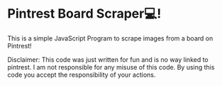 # Pintrest Board Scraper💻!
This is a simple JavaScript Program to scrape images from a board on Pintrest!

Disclaimer: This code was just written for fun and is no way linked to pintrest. I am not responsible for any misuse of this code. By using this code you accept the responsibility of your actions.
